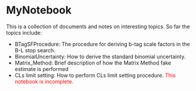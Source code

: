 MyNotebook
==========

This is a collection of documents and notes on interesting topics.
So far the topics include:

- BTagSFProcedure: The procedure for deriving b-tag scale factors in the B-L stop search.
- BinomialUncertainty: How to derive the standard binomial uncertainty.
- Matrix_Method: Brief description of how the Matrix Method fake estimate is performed
- CLs limit setting: How to perform CLs limit setting procedure. <font color="red">This notebook is incomplete.</font>

